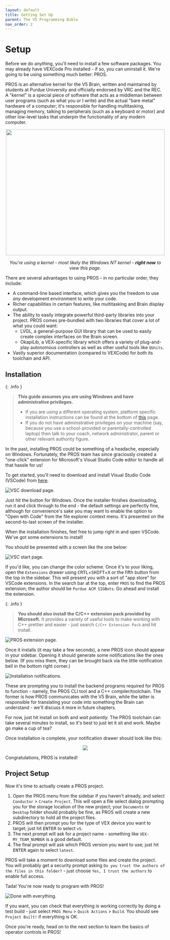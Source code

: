 ```yaml
---
layout: default
title: Getting Set Up
parent: The V5 Programming Bible
nav_order: 2
---
```


# Setup

Before we do anything, you'll need to install a few software packages. You may already have VEXCode Pro installed - if so, you can uninstall it. We're going to be using something much better: PROS.

PROS is an alternative kernel for the V5 Brain, written and maintained by students at Purdue University and officially endorsed by VRC and the REC. A "kernel" is a special piece of software that acts as a middleman between user programs (such as what you or I write) and the actual "bare metal" hardware of a computer; it's responsible for handling multitasking, managing memory, talking to peripherals (such as a keyboard or motor) and other low-level tasks that underpin the functionality of any modern computer.

<p style="text-align:center">
<img src="../media/example_kernel_diagram.png" width="500" height="395"></p>
<p style="text-align:center"><i>You're using a kernel - most likely the Windows NT kernel - <b>right now</b> to view this page.</i></p>

There are several advantages to using PROS - in no particular order, they include:

- A command-line based interface, which gives you the freedom to use *any* development environment to write your code.
- Richer capabilities in certain features, like multitasking and Brain display output. 
- The ability to easily integrate powerful third-party libraries into your project. PROS comes pre-bundled with two libraries that cover a lot of what you could want:
  - LVGL, a general-purpose GUI library that can be used to easily create complex interfaces on the Brain screen.
  - OkapiLib, a VEX-specific library which offers a variety of plug-and-play autonomous controllers as well as other useful tools like `QUnits`.
- Vastly superior documentation (compared to VEXCode) for both its toolchain and API.

## Installation

{: .info }
> **This guide assumes you are using Windows and have administrative privileges.** 
> - If you are using a different operating system, platform specific installation instructions can be found at the bottom of [this](https://pros.cs.purdue.edu/v5/getting-started/) page.
> - If you do not have administrative privileges on your machine (say, because you use a school-provided or parentally-controlled laptop) then talk to your coach, network administrator, parent or other relevant authority figure.

In the past, installing PROS could be something of a headache, especially on Windows. Fortunately, the PROS team has since graciously created a "one-click" extension for Microsoft's Visual Studio Code editor to handle all that hassle for us!

To get started, you'll need to download and install Visual Studio Code (VSCode) from [here](https://code.visualstudio.com/Download).

![VSC download page.](../media/VSC_DL.png)

Just hit the button for Windows. Once the installer finishes downloading, run it and click through to the end - the default settings are perfectly fine, although for convenience's sake you may want to enable the option to "Open with Code" from the file explorer context menu. It's presented on the second-to-last screen of the installer.

When the installation finishes, feel free to jump right in and open VSCode. We've got some extensions to install!

You should be presented with a screen like the one below:

![VSC start page.](../media/VSC_STRT.png)

If you'd like, you can change the color scheme. Once it's to your liking, open the `Extensions` drawer using <kbd>CRTL</kbd>+<kbd>SHIFT</kbd>+<kbd>X</kbd> or the fifth button from the top in the sidebar. This will present you with a sort of "app store" for VSCode extensions. In the search bar at the top, enter `PROS` to find the PROS extension; the author should be `Purdue ACM SIGBots`. Go ahead and install the extension.

{: .info }
> **You should also install the C/C++ extension pack provided by Microsoft.** It provides a variety of useful tools to make working with C++ prettier and easier - just search `C/C++ Extension Pack` and hit install.

![PROS extension page.](../media/VSC_PROS.png)

Once it installs (it may take a few seconds), a new PROS icon should appear in your sidebar. Opening it should generate some notifications like the ones below. (If you miss them, they can be brought back via the little notification bell in the bottom right corner.)

![Installation notifications.](../media/VSC_PROMPT.png)

These are prompting you to install the backend programs required for PROS to function - namely, the PROS CLI tool and a C++ compiler/toolchain. The former is how PROS communicates with the V5 Brain, while the latter is responsible for translating your code into something the Brain can understand - we'll discuss it more in future chapters.

For now, just hit install on both and *wait patiently.* The PROS toolchain can take several minutes to install, so it's best to just let it sit and work. Maybe go make a cup of tea?

Once installation is complete, your notification drawer should look like this:

<p style="text-align:center">
<img src="../media/VSC_NOTIF.png"></p>

Congratulations, PROS is installed!

## Project Setup

Now it's time to actually create a PROS project. 
1. Open the PROS menu from the sidebar if you haven't already, and select `Conductor` > `Create Project`. This will open a file select dialog prompting you for the storage location of the new project; your `Documents` or `Desktop` folder should probably be fine, as PROS will create a new subdirectory to hold all the project files.
2. PROS will then prompt you for the type of VEX device you want to target; just hit <kbd>ENTER</kbd> to select `v5`. 
3. The next prompt will ask for a project name - something like `VEX-MY_TEAM_NUMBER` is a good default.
4. The final prompt will ask which PROS version you want to use; just hit <kbd>ENTER</kbd> again to select `latest`.

PROS will take a moment to download some files and create the project. You will probably get a security prompt asking `Do you trust the authors of the files in this folder?` - just choose `Yes, I trust the authors` to enable full access.

Tada! You're now ready to program with PROS!

![Done with everything.](../media/VSC_PROS_DONE.png)

If you want, you can check that everything is working correctly by doing a test build - just select `PROS Menu` > `Quick Actions` > `Build`. You should see `Project Built!` if everything is OK. 

Once you're ready, head on to the next section to learn the basics of operator controls in PROS!